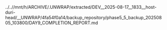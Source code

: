 ../..//mnt/h/ARCHIVE/.UNWRAP/extracted/DEV__2025-08-17__1833__host-duri-head/__UNWRAP/4fa54f0a14/backup_repository/phase5_5_backup_20250805_103800/DAY9_COMPLETION_REPORT.md